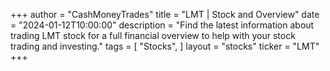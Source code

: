 +++
author = "CashMoneyTrades"
title = "LMT | Stock and Overview"
date = "2024-01-12T10:00:00"
description = "Find the latest information about trading LMT stock for a full financial overview to help with your stock trading and investing."
tags = [
   "Stocks",
]
layout = "stocks"
ticker = "LMT"
+++
